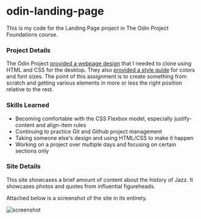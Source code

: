 # odin-landing-page
This is my code for the Landing Page project in The Odin Project Foundations course. 

### Project Details
The Odin Project [provided a webpage design](https://cdn.statically.io/gh/TheOdinProject/curriculum/main/foundations/html_css/project/odin-project.png) that I needed to clone using HTML and CSS for the desktop. They also [provided a style guide](https://cdn.statically.io/gh/TheOdinProject/curriculum/main/foundations/html_css/project/colors_and_stuff.png) for colors and font sizes. The point of this assignment is to create something from scratch and getting various elements in more or less the right position relative to the rest.

### Skills Learned
- Becoming comfortable with the CSS Flexbox model, especially justify-content and align-item rules
- Continuing to practice Git and Github project management
- Taking someone else's design and using HTML/CSS to make it happen
- Working on a project over multiple days and focusing on certain sections only

### Site Details

This site showcases a brief amount of content about the history of Jazz. It showcases photos and quotes from influential figureheads.

Attached below is a screenshot of the site in its entirety.

![screenshot](https://user-images.githubusercontent.com/36455966/173261176-781a6cd2-0c89-40ef-a68c-88b0cfb418d3.PNG)
